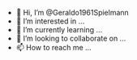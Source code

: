 - 👋 Hi, I’m @Geraldo1961Spielmann
- 👀 I’m interested in ...
- 🌱 I’m currently learning ...
- 💞️ I’m looking to collaborate on ...
- 📫 How to reach me ...

<!---
Geraldo1961Spielmann/Geraldo1961Spielmann is a ✨ special ✨ repository because its `README.md` (this file) appears on your GitHub profile.
You can click the Preview link to take a look at your changes.
--->
